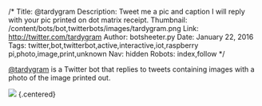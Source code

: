 /*
Title: @tardygram
Description: Tweet me a pic and caption I will reply with your pic printed on dot matrix receipt.
Thumbnail: /content/bots/bot,twitterbots/images/tardygram.png
Link: http://twitter.com/tardygram
Author: botsheeter.py
Date: January 22, 2016
Tags: twitter,bot,twitterbot,active,interactive,iot,raspberry pi,photo,image,print,unknown
Nav: hidden
Robots: index,follow
*/

[@tardygram](https://twitter.com/tardygram) is a Twitter bot that replies to tweets containing images with a photo of the image printed out.

![](/content/bots/bot,twitterbots/images/tardygram-behind-the-scenes.jpg) {.centered}